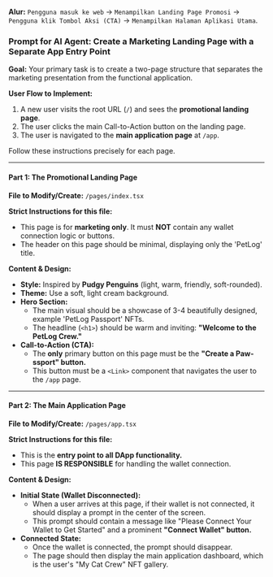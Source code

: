 **Alur:** `Pengguna masuk ke web` → `Menampilkan Landing Page Promosi` → `Pengguna klik Tombol Aksi (CTA)` → `Menampilkan Halaman Aplikasi Utama`.

### **Prompt for AI Agent: Create a Marketing Landing Page with a Separate App Entry Point**

**Goal:** Your primary task is to create a two-page structure that separates the marketing presentation from the functional application.

**User Flow to Implement:**
1.  A new user visits the root URL (`/`) and sees the **promotional landing page**.
2.  The user clicks the main Call-to-Action button on the landing page.
3.  The user is navigated to the **main application page** at `/app`.

Follow these instructions precisely for each page.

---

#### **Part 1: The Promotional Landing Page**

**File to Modify/Create:** `/pages/index.tsx`

**Strict Instructions for this file:**
* This page is for **marketing only**. It must **NOT** contain any wallet connection logic or buttons.
* The header on this page should be minimal, displaying only the 'PetLog' title.

**Content & Design:**
* **Style:** Inspired by **Pudgy Penguins** (light, warm, friendly, soft-rounded).
* **Theme:** Use a soft, light cream background.
* **Hero Section:**
    * The main visual should be a showcase of 3-4 beautifully designed, example 'PetLog Passport' NFTs.
    * The headline (`<h1>`) should be warm and inviting: **"Welcome to the PetLog Crew."**
* **Call-to-Action (CTA):**
    * The **only** primary button on this page must be the **"Create a Paw-ssport" button.**
    * This button must be a `<Link>` component that navigates the user to the `/app` page.

---

#### **Part 2: The Main Application Page**

**File to Modify/Create:** `/pages/app.tsx`

**Strict Instructions for this file:**
* This is the **entry point to all DApp functionality.**
* This page **IS RESPONSIBLE** for handling the wallet connection.

**Content & Design:**
* **Initial State (Wallet Disconnected):**
    * When a user arrives at this page, if their wallet is not connected, it should display a prompt in the center of the screen.
    * This prompt should contain a message like "Please Connect Your Wallet to Get Started" and a prominent **"Connect Wallet" button.**
* **Connected State:**
    * Once the wallet is connected, the prompt should disappear.
    * The page should then display the main application dashboard, which is the user's "My Cat Crew" NFT gallery.
